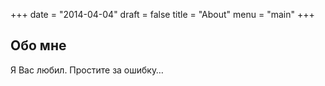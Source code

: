 +++
date = "2014-04-04"
draft = false
title = "About"
menu = "main"
+++

## Обо мне

Я Вас любил. Простите за ошибку…